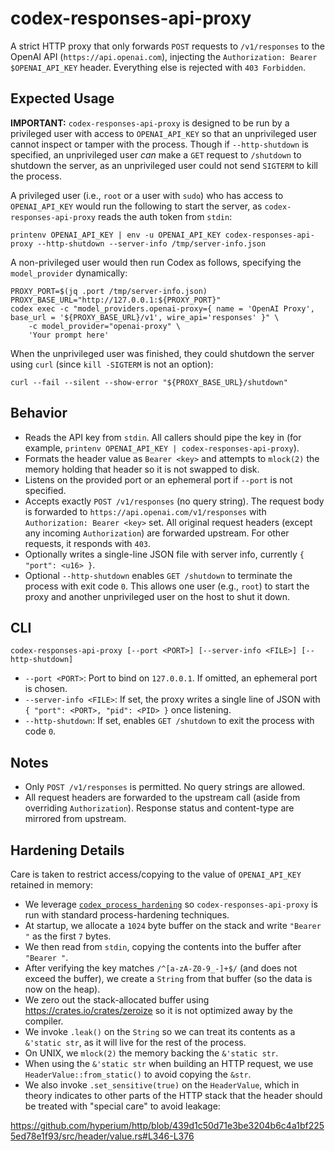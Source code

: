 # codex-responses-api-proxy

A strict HTTP proxy that only forwards `POST` requests to `/v1/responses` to the OpenAI API (`https://api.openai.com`), injecting the `Authorization: Bearer $OPENAI_API_KEY` header. Everything else is rejected with `403 Forbidden`.

## Expected Usage

**IMPORTANT:** `codex-responses-api-proxy` is designed to be run by a privileged user with access to `OPENAI_API_KEY` so that an unprivileged user cannot inspect or tamper with the process. Though if `--http-shutdown` is specified, an unprivileged user _can_ make a `GET` request to `/shutdown` to shutdown the server, as an unprivileged user could not send `SIGTERM` to kill the process.

A privileged user (i.e., `root` or a user with `sudo`) who has access to `OPENAI_API_KEY` would run the following to start the server, as `codex-responses-api-proxy` reads the auth token from `stdin`:

```shell
printenv OPENAI_API_KEY | env -u OPENAI_API_KEY codex-responses-api-proxy --http-shutdown --server-info /tmp/server-info.json
```

A non-privileged user would then run Codex as follows, specifying the `model_provider` dynamically:

```shell
PROXY_PORT=$(jq .port /tmp/server-info.json)
PROXY_BASE_URL="http://127.0.0.1:${PROXY_PORT}"
codex exec -c "model_providers.openai-proxy={ name = 'OpenAI Proxy', base_url = '${PROXY_BASE_URL}/v1', wire_api='responses' }" \
    -c model_provider="openai-proxy" \
    'Your prompt here'
```

When the unprivileged user was finished, they could shutdown the server using `curl` (since `kill -SIGTERM` is not an option):

```shell
curl --fail --silent --show-error "${PROXY_BASE_URL}/shutdown"
```

## Behavior

- Reads the API key from `stdin`. All callers should pipe the key in (for example, `printenv OPENAI_API_KEY | codex-responses-api-proxy`).
- Formats the header value as `Bearer <key>` and attempts to `mlock(2)` the memory holding that header so it is not swapped to disk.
- Listens on the provided port or an ephemeral port if `--port` is not specified.
- Accepts exactly `POST /v1/responses` (no query string). The request body is forwarded to `https://api.openai.com/v1/responses` with `Authorization: Bearer <key>` set. All original request headers (except any incoming `Authorization`) are forwarded upstream. For other requests, it responds with `403`.
- Optionally writes a single-line JSON file with server info, currently `{ "port": <u16> }`.
- Optional `--http-shutdown` enables `GET /shutdown` to terminate the process with exit code `0`. This allows one user (e.g., `root`) to start the proxy and another unprivileged user on the host to shut it down.

## CLI

```
codex-responses-api-proxy [--port <PORT>] [--server-info <FILE>] [--http-shutdown]
```

- `--port <PORT>`: Port to bind on `127.0.0.1`. If omitted, an ephemeral port is chosen.
- `--server-info <FILE>`: If set, the proxy writes a single line of JSON with `{ "port": <PORT>, "pid": <PID> }` once listening.
- `--http-shutdown`: If set, enables `GET /shutdown` to exit the process with code `0`.

## Notes

- Only `POST /v1/responses` is permitted. No query strings are allowed.
- All request headers are forwarded to the upstream call (aside from overriding `Authorization`). Response status and content-type are mirrored from upstream.

## Hardening Details

Care is taken to restrict access/copying to the value of `OPENAI_API_KEY` retained in memory:

- We leverage [`codex_process_hardening`](https://github.com/openai/codex/blob/main/codex-rs/process-hardening/README.md) so `codex-responses-api-proxy` is run with standard process-hardening techniques.
- At startup, we allocate a `1024` byte buffer on the stack and write `"Bearer "` as the first `7` bytes.
- We then read from `stdin`, copying the contents into the buffer after `"Bearer "`.
- After verifying the key matches `/^[a-zA-Z0-9_-]+$/` (and does not exceed the buffer), we create a `String` from that buffer (so the data is now on the heap).
- We zero out the stack-allocated buffer using https://crates.io/crates/zeroize so it is not optimized away by the compiler.
- We invoke `.leak()` on the `String` so we can treat its contents as a `&'static str`, as it will live for the rest of the process.
- On UNIX, we `mlock(2)` the memory backing the `&'static str`.
- When using the `&'static str` when building an HTTP request, we use `HeaderValue::from_static()` to avoid copying the `&str`.
- We also invoke `.set_sensitive(true)` on the `HeaderValue`, which in theory indicates to other parts of the HTTP stack that the header should be treated with "special care" to avoid leakage:

https://github.com/hyperium/http/blob/439d1c50d71e3be3204b6c4a1bf2255ed78e1f93/src/header/value.rs#L346-L376

